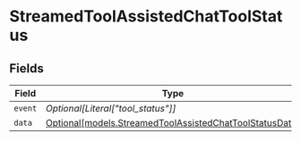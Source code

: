 # StreamedToolAssistedChatToolStatus


## Fields

| Field                                                                                                          | Type                                                                                                           | Required                                                                                                       | Description                                                                                                    |
| -------------------------------------------------------------------------------------------------------------- | -------------------------------------------------------------------------------------------------------------- | -------------------------------------------------------------------------------------------------------------- | -------------------------------------------------------------------------------------------------------------- |
| `event`                                                                                                        | *Optional[Literal["tool_status"]]*                                                                             | :heavy_minus_sign:                                                                                             | N/A                                                                                                            |
| `data`                                                                                                         | [Optional[models.StreamedToolAssistedChatToolStatusData]](../models/streamedtoolassistedchattoolstatusdata.md) | :heavy_minus_sign:                                                                                             | N/A                                                                                                            |